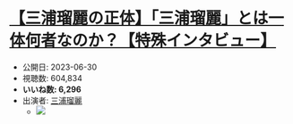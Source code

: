 # [【三浦瑠麗の正体】「三浦瑠麗」とは一体何者なのか？【特殊インタビュー】](https://www.youtube.com/watch?v=wAIjeb-DxqI)
-   公開日: 2023-06-30
-   視聴数: 604,834
-   **いいね数: 6,296**
-   出演者: [三浦瑠麗](/rehacq_fan/people/三浦瑠麗 "wikilink")
    - [![](https://img.youtube.com/vi/wAIjeb-DxqI/hqdefault.jpg)](https://www.youtube.com/watch?v=wAIjeb-DxqI)
